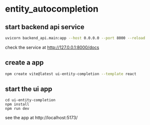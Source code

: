 # entity_autocompletion

## start backend api service 

```bash 
uvicorn backend_api.main:app --host 0.0.0.0 --port 8000 --reload
```

check the service at http://127.0.0.1:8000/docs

## create a app

```bash
npm create vite@latest ui-entity-completion --template react
```

## start the ui app

```base
cd ui-entity-completion
npm install
npm run dev
```

see the app at  http://localhost:5173/